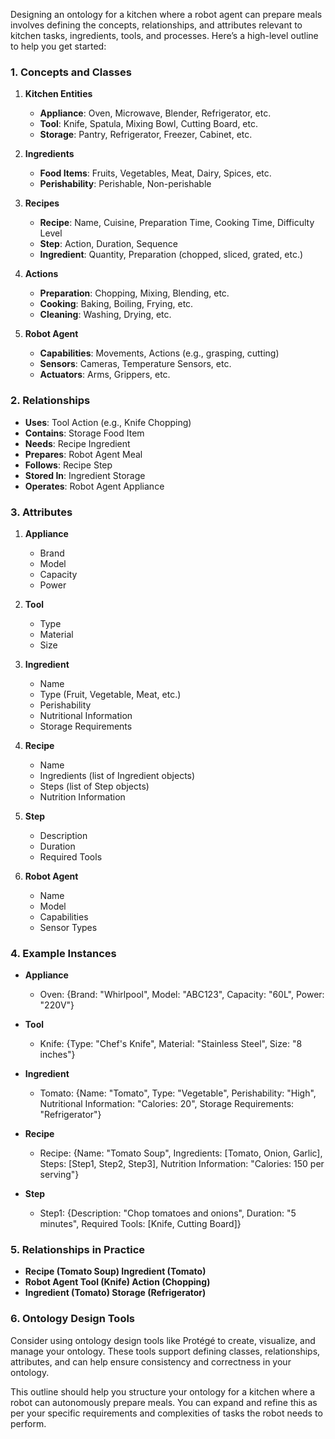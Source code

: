 Designing an ontology for a kitchen where a robot agent can prepare meals involves defining the concepts, relationships, and attributes relevant to kitchen tasks, ingredients, tools, and processes. Here’s a high-level outline to help you get started:

### 1. **Concepts and Classes**

1. **Kitchen Entities**
    - **Appliance**: Oven, Microwave, Blender, Refrigerator, etc.
    - **Tool**: Knife, Spatula, Mixing Bowl, Cutting Board, etc.
    - **Storage**: Pantry, Refrigerator, Freezer, Cabinet, etc.

2. **Ingredients**
    - **Food Items**: Fruits, Vegetables, Meat, Dairy, Spices, etc.
    - **Perishability**: Perishable, Non-perishable

3. **Recipes**
    - **Recipe**: Name, Cuisine, Preparation Time, Cooking Time, Difficulty Level
    - **Step**: Action, Duration, Sequence
    - **Ingredient**: Quantity, Preparation (chopped, sliced, grated, etc.)

4. **Actions**
    - **Preparation**: Chopping, Mixing, Blending, etc.
    - **Cooking**: Baking, Boiling, Frying, etc.
    - **Cleaning**: Washing, Drying, etc.

5. **Robot Agent**
    - **Capabilities**: Movements, Actions (e.g., grasping, cutting)
    - **Sensors**: Cameras, Temperature Sensors, etc.
    - **Actuators**: Arms, Grippers, etc.

### 2. **Relationships**

- **Uses**: Tool <uses> Action (e.g., Knife <uses> Chopping)
- **Contains**: Storage <contains> Food Item
- **Needs**: Recipe <needs> Ingredient
- **Prepares**: Robot Agent <prepares> Meal
- **Follows**: Recipe <follows> Step
- **Stored In**: Ingredient <stored in> Storage
- **Operates**: Robot Agent <operates> Appliance

### 3. **Attributes**

1. **Appliance**
    - Brand
    - Model
    - Capacity
    - Power

2. **Tool**
    - Type
    - Material
    - Size

3. **Ingredient**
    - Name
    - Type (Fruit, Vegetable, Meat, etc.)
    - Perishability
    - Nutritional Information
    - Storage Requirements

4. **Recipe**
    - Name
    - Ingredients (list of Ingredient objects)
    - Steps (list of Step objects)
    - Nutrition Information

5. **Step**
    - Description
    - Duration
    - Required Tools

6. **Robot Agent**
    - Name
    - Model
    - Capabilities
    - Sensor Types

### 4. **Example Instances**

- **Appliance**
  - Oven: {Brand: "Whirlpool", Model: "ABC123", Capacity: "60L", Power: "220V"}

- **Tool**
  - Knife: {Type: "Chef's Knife", Material: "Stainless Steel", Size: "8 inches"}

- **Ingredient**
  - Tomato: {Name: "Tomato", Type: "Vegetable", Perishability: "High", Nutritional Information: "Calories: 20", Storage Requirements: "Refrigerator"}

- **Recipe**
  - Recipe: {Name: "Tomato Soup", Ingredients: [Tomato, Onion, Garlic], Steps: [Step1, Step2, Step3], Nutrition Information: "Calories: 150 per serving"}

- **Step**
  - Step1: {Description: "Chop tomatoes and onions", Duration: "5 minutes", Required Tools: [Knife, Cutting Board]}

### 5. **Relationships in Practice**

- **Recipe (Tomato Soup) <needs> Ingredient (Tomato)**
- **Robot Agent <uses> Tool (Knife) <for> Action (Chopping)**
- **Ingredient (Tomato) <stored in> Storage (Refrigerator)**

### 6. **Ontology Design Tools**

Consider using ontology design tools like Protégé to create, visualize, and manage your ontology. These tools support defining classes, relationships, attributes, and can help ensure consistency and correctness in your ontology.

This outline should help you structure your ontology for a kitchen where a robot can autonomously prepare meals. You can expand and refine this as per your specific requirements and complexities of tasks the robot needs to perform.